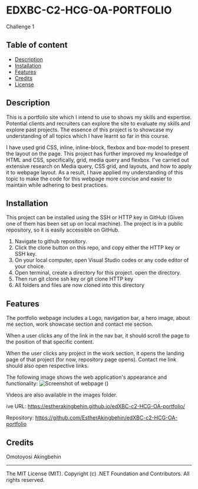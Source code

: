 # EDXBC-C2-HCG-OA-PORTFOLIO

Challenge 1


## Table of content 

* [Description](#Description)
* [Installation](#installation)
* [Features](#features)
* [Credits](#credits)
* [License](#license)

## Description 

This is a portfolio site which I intend to use to shows my skills and expertise. Potential clients and recruiters can explore the site to evaluate my skills and explore past projects. The essence of this project is to showcase my understanding of all topics which I have learnt so far in this course. 

I have used grid CSS, inline, inline-block, flexbox and box-model to present the layout on the page. This project has further improved my knowledge of HTML and CSS, specifically, grid, media query and flexbox. I've carried out extensive research on Media query, CSS grid, and layouts, and how to apply it to webpage layout. As a result, I have applied my understanding of this topic to make the code for this webpage more concise and easier to maintain while adhering to best practices.

## Installation

This project can be installed using the SSH or HTTP key in GitHub (Given one of them has been set up on local machine). The project is in a public repository, so it is easily accessible on GitHub.
1. Navigate to github repository. 
2. Click the clone button on this repo, and copy either the HTTP key or SSH key. 
3. On your local computer, open Visual Studio codes or any code editor of your choice. 
4. Open terminal, create a directory for this project. open the directory. 
5. Then run git clone ssh key or git clone HTTP key
6. All folders and files are now cloned into this directory

## Features

The portfolio webpage includes a Logo, navigation bar, a hero image, about me section, work showcase section and contact me section. 

When a user clicks any of the link in the nav bar, it should scroll the page to the position of that specific content. 

When the user clicks any project in the work section, it opens the landing page of that project (for now, repository page opens). Contact me link should also open respective links.


The following image shows the web application's appearance and functionality:
![Screenshot of webpage](images/Screenshot.png) ()

Videos are also available in the images folder.

ive URL: https://estherakingbehin.github.io/edXBC-c2-HCG-OA-portfolio/

Repository: https://github.com/EstherAkingbehin/edXBC-c2-HCG-OA-portfolio

## Credits

Omotoyosi Akingbehin

---
The MIT License (MIT). Copyright (c) .NET Foundation and Contributors. All rights reserved.